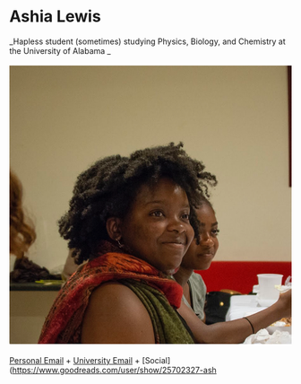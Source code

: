 # Ashia Lewis

_Hapless student (sometimes) studying Physics, Biology, and Chemistry at the University of Alabama _ <br>

![Image of Myself](https://github.com/AeRabelais/Ash-s-CV/blob/gh-pages/self_photograph.png)

[Personal Email](mailto:pantagruelspendulum@protonmail.com) + [University Email](mailto:atlewis5@crimson.ua.edu.com) + [Social](https://www.goodreads.com/user/show/25702327-ash
